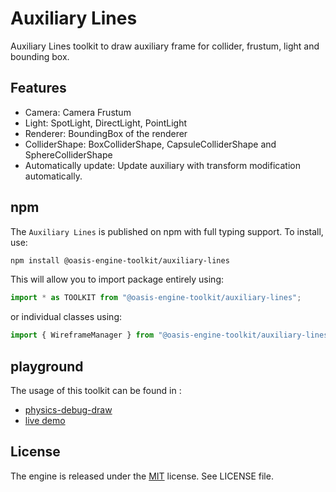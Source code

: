 # Auxiliary Lines

Auxiliary Lines toolkit to draw auxiliary frame for collider, frustum, light and bounding box.

## Features
- Camera: Camera Frustum
- Light: SpotLight, DirectLight, PointLight
- Renderer: BoundingBox of the renderer
- ColliderShape: BoxColliderShape, CapsuleColliderShape and SphereColliderShape
- Automatically update: Update auxiliary with transform modification automatically.

## npm

The `Auxiliary Lines` is published on npm with full typing support. To install, use:

```sh
npm install @oasis-engine-toolkit/auxiliary-lines
```

This will allow you to import package entirely using:

```javascript
import * as TOOLKIT from "@oasis-engine-toolkit/auxiliary-lines";
```

or individual classes using:

```javascript
import { WireframeManager } from "@oasis-engine-toolkit/auxiliary-lines";
```

## playground
The usage of this toolkit can be found in :
- [physics-debug-draw](https://github.com/ant-galaxy/oasis-engine.github.io/blob/main/playground/physics-debug-draw.ts)
- [live demo](https://oasisengine.cn/#/examples/latest/physics-debug-draw)

## License

The engine is released under the [MIT](https://opensource.org/licenses/MIT) license. See LICENSE file.